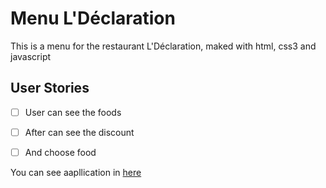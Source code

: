 # Menu L'Déclaration

This is a menu for the restaurant L'Déclaration, maked with html, css3 and javascript

## User Stories 

- [ ] User can see the foods 
- [ ] After can see the discount
- [ ] And choose food


You can see aapllication in [here](https://luminous-cactus-ce9a5d.netlify.app/)